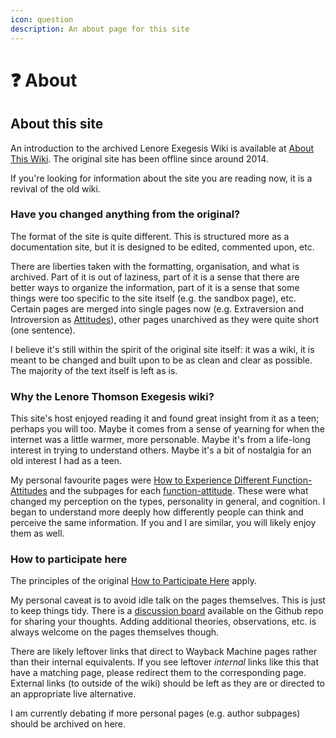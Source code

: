 ```yaml
---
icon: question
description: An about page for this site
---
```


# ❓ About

## About this site

An introduction to the archived Lenore Exegesis Wiki is available at [About This Wiki](about-this-wiki-archive.md). The original site has been offline since around 2014.&#x20;

If you're looking for information about the site you are reading now, it is a revival of the old wiki.&#x20;

### Have you changed anything from the original?

The format of the site is quite different. This is structured more as a documentation site, but it is designed to be edited, commented upon, etc.

There are liberties taken with the formatting, organisation, and what is archived. Part of it is out of laziness, part of it is a sense that there are better ways to organize the information, part of it is a sense that some things were too specific to the site itself (e.g. the sandbox page), etc. Certain pages are merged into single pages now (e.g. Extraversion and Introversion as [Attitudes](../../fundamentals/function-attitude/attitude.md)), other pages unarchived as they were quite short (one sentence).&#x20;

I believe it's still within the spirit of the original site itself: it was a wiki, it is meant to be changed and built upon to be as clean and clear as possible. The majority of the text itself is left as is.

### Why the Lenore Thomson Exegesis wiki?

This site's host enjoyed reading it and found great insight from it as a teen; perhaps you will too. Maybe it comes from a sense of yearning for when the internet was a little warmer, more personable. Maybe it's from a life-long interest in trying to understand others. Maybe it's a bit of nostalgia for an old interest I had as a teen.

My personal favourite pages were [How to Experience Different Function-Attitudes](../../far-flung-explorations/how-to-experience-different-function-attitudes.md) and the subpages for each [function-attitude](../../fundamentals/function-attitude/). These were what changed my perception on the types, personality in general, and cognition. I began to understand more deeply how differently people can think and perceive the same information. If you and I are similar, you will likely enjoy them as well.&#x20;

### How to participate here

The principles of the original [How to Participate Here](how-to-participate-here-archive.md) apply.&#x20;

My personal caveat is to avoid idle talk on the pages themselves. This is just to keep things tidy. There is a [discussion board](https://github.com/apriltaoyvr/thomson-exegesis/discussions) available on the Github repo for sharing your thoughts. Adding additional theories, observations, etc. is always welcome on the pages themselves though.

There are likely leftover links that direct to Wayback Machine pages rather than their internal equivalents. If you see leftover _internal_ links like this that have a matching page, please redirect them to the corresponding page. External links (to outside of the wiki) should be left as they are or directed to an appropriate live alternative.&#x20;

I am currently debating if more personal pages (e.g. author subpages) should be archived on here.
